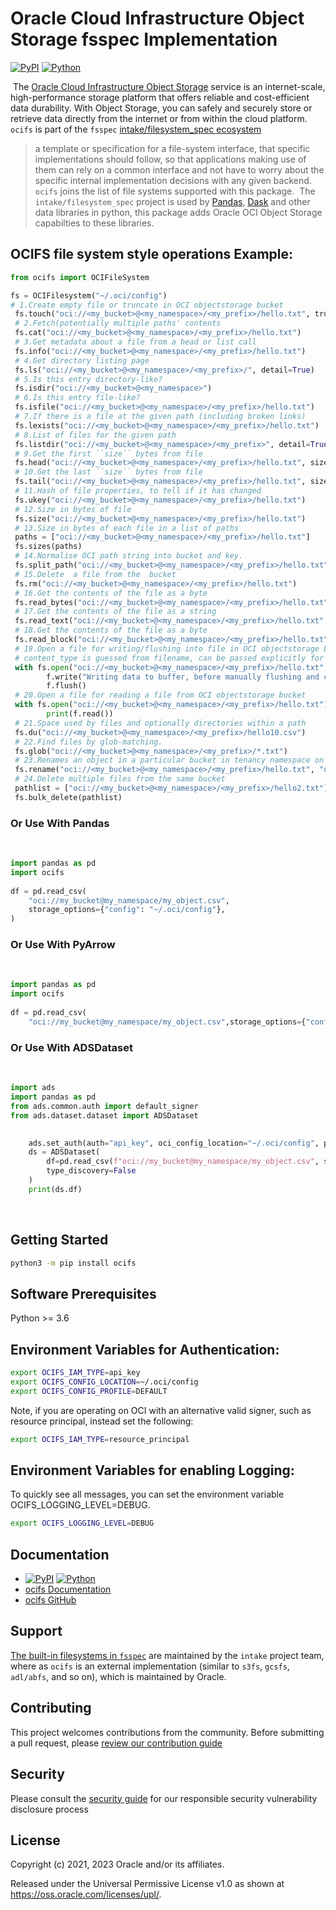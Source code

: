 
# Oracle Cloud Infrastructure Object Storage fsspec Implementation


[![PyPI](https://img.shields.io/pypi/v/ocifs.svg?style=for-the-badge&logo=pypi&logoColor=white)](https://pypi.org/project/ocifs/) [![Python](https://img.shields.io/pypi/pyversions/ocifs.svg?style=for-the-badge&logo=pypi&logoColor=white)](https://pypi.org/project/ocifs/)


​
The [Oracle Cloud Infrastructure Object Storage](https://docs.oracle.com/en-us/iaas/Content/Object/Concepts/objectstorageoverview.htm) service is an internet-scale, high-performance storage platform that offers reliable and cost-efficient data durability. With Object Storage, you can safely and securely store or retrieve data directly from the internet or from within the cloud platform.
​
`ocifs` is part of the `fsspec` [intake/filesystem_spec ecosystem](https://github.com/intake/filesystem_spec)
​
> a template or specification for a file-system interface, that specific implementations should follow, so that applications making use of them can rely on a common interface and not have to worry about the specific internal implementation decisions with any given backend.
​
`ocifs` joins the list of file systems supported with this package.
​
The `intake/filesystem_spec` project is used by [Pandas](https://pandas.pydata.org/), [Dask](https://dask.org/) and other data libraries in python, this package adds Oracle OCI Object Storage capabilties to these libraries.
​
##  OCIFS file system style operations Example:
```python
from ocifs import OCIFileSystem

fs = OCIFilesystem("~/.oci/config")
# 1.Create empty file or truncate in OCI objectstorage bucket
 fs.touch("oci://<my_bucket>@<my_namespace>/<my_prefix>/hello.txt", truncate=True, data=b"Writing to Object Storage!")
 # 2.Fetch(potentially multiple paths' contents
 fs.cat("oci://<my_bucket>@<my_namespace>/<my_prefix>/hello.txt")
 # 3.Get metadata about a file from a head or list call
 fs.info("oci://<my_bucket>@<my_namespace>/<my_prefix>/hello.txt")
 # 4.Get directory listing page
 fs.ls("oci://<my_bucket>@<my_namespace>/<my_prefix>/", detail=True)
 # 5.Is this entry directory-like?
 fs.isdir("oci://<my_bucket>@<my_namespace>")
 # 6.Is this entry file-like?
 fs.isfile("oci://<my_bucket>@<my_namespace>/<my_prefix>/hello.txt")
 # 7.If there is a file at the given path (including broken links)
 fs.lexists("oci://<my_bucket>@<my_namespace>/<my_prefix>/hello.txt")
 # 8.List of files for the given path
 fs.listdir("oci://<my_bucket>@<my_namespace>/<my_prefix>", detail=True)
 # 9.Get the first ``size`` bytes from file
 fs.head("oci://<my_bucket>@<my_namespace>/<my_prefix>/hello.txt", size=1024)
 # 10.Get the last ``size`` bytes from file
 fs.tail("oci://<my_bucket>@<my_namespace>/<my_prefix>/hello.txt", size=1024)
 # 11.Hash of file properties, to tell if it has changed
 fs.ukey("oci://<my_bucket>@<my_namespace>/<my_prefix>/hello.txt")
 # 12.Size in bytes of file
 fs.size("oci://<my_bucket>@<my_namespace>/<my_prefix>/hello.txt")
 # 13.Size in bytes of each file in a list of paths
 paths = ["oci://<my_bucket>@<my_namespace>/<my_prefix>/hello.txt"]
 fs.sizes(paths)
 # 14.Normalise OCI path string into bucket and key.
 fs.split_path("oci://<my_bucket>@<my_namespace>/<my_prefix>/hello.txt")
 # 15.Delete  a file from the  bucket
 fs.rm("oci://<my_bucket>@<my_namespace>/<my_prefix>/hello.txt")
 # 16.Get the contents of the file as a byte
 fs.read_bytes("oci://<my_bucket>@<my_namespace>/<my_prefix>/hello.txt", start=0, end=13)
 # 17.Get the contents of the file as a string
 fs.read_text("oci://<my_bucket>@<my_namespace>/<my_prefix>/hello.txt", encoding=None, errors=None, newline=None)
 # 18.Get the contents of the file as a byte
 fs.read_block("oci://<my_bucket>@<my_namespace>/<my_prefix>/hello.txt", 0, 13)
 # 19.Open a file for writing/flushing into file in OCI objectstorage bucket
 # content_type is guessed from filename, can be passed explicitly for unkonwn mimetype while writing file
 with fs.open("oci://<my_bucket>@<my_namespace>/<my_prefix>/hello.txt", 'w', autocommit=True, content_type=None) as f:
        f.write("Writing data to buffer, before manually flushing and closing.") # data is flushed and file closed
        f.flush()
 # 20.Open a file for reading a file from OCI objectstorage bucket
 with fs.open("oci://<my_bucket>@<my_namespace>/<my_prefix>/hello.txt") as f:
        print(f.read())
 # 21.Space used by files and optionally directories within a path
 fs.du("oci://<my_bucket>@<my_namespace>/<my_prefix>/hello10.csv")
 # 22.Find files by glob-matching.
 fs.glob("oci://<my_bucket>@<my_namespace>/<my_prefix>/*.txt")
 # 23.Renames an object in a particular bucket in tenancy namespace on OCI
 fs.rename("oci://<my_bucket>@<my_namespace>/<my_prefix>/hello.txt", "oci://<my_bucket>@<my_namespace>/<my_prefix>/hello2.txt")
 # 24.Delete multiple files from the same bucket
 pathlist = ["oci://<my_bucket>@<my_namespace>/<my_prefix>/hello2.txt"]
 fs.bulk_delete(pathlist)

```



### Or Use With Pandas
​
```python
import pandas as pd
import ocifs
​
df = pd.read_csv(
    "oci://my_bucket@my_namespace/my_object.csv",
    storage_options={"config": "~/.oci/config"},
)
```

### Or Use With PyArrow
​
```python
import pandas as pd
import ocifs
​
df = pd.read_csv(
    "oci://my_bucket@my_namespace/my_object.csv",storage_options={"config": "~/.oci/config"})
```

### Or Use With ADSDataset
​
```python
import ads
import pandas as pd
from ads.common.auth import default_signer
from ads.dataset.dataset import ADSDataset

​
    ads.set_auth(auth="api_key", oci_config_location="~/.oci/config", profile="<profile_name>")
    ds = ADSDataset(
        df=pd.read_csv(f"oci://my_bucket@my_namespace/my_object.csv", storage_options=default_signer()),
        type_discovery=False
    )
    print(ds.df)
```

​
## Getting Started
```bash
python3 -m pip install ocifs
```

## Software Prerequisites
Python >= 3.6

## Environment Variables for Authentication:
```bash
export OCIFS_IAM_TYPE=api_key
export OCIFS_CONFIG_LOCATION=~/.oci/config
export OCIFS_CONFIG_PROFILE=DEFAULT
```

Note, if you are operating on OCI with an alternative valid signer, such as resource principal, instead set the following:
```bash
export OCIFS_IAM_TYPE=resource_principal
```

## Environment Variables for enabling Logging:
To quickly see all messages, you can set the environment variable OCIFS_LOGGING_LEVEL=DEBUG.
```bash
export OCIFS_LOGGING_LEVEL=DEBUG
```

## Documentation
* [![PyPI](https://img.shields.io/pypi/v/ocifs.svg?style=for-the-badge&logo=pypi&logoColor=white)](https://pypi.org/project/ocifs/) [![Python](https://img.shields.io/pypi/pyversions/ocifs.svg?style=for-the-badge&logo=pypi&logoColor=white)](https://pypi.org/project/ocifs/)
* [ocifs Documentation](https://ocifs.readthedocs.io/en/latest/index.html)
* [ocifs GitHub](https://github.com/oracle/ocifs)

## Support
[The built-in filesystems in `fsspec`](https://filesystem-spec.readthedocs.io/en/latest/api.html#built-in-implementations) are maintained by the `intake` project team, where as `ocifs` is an external implementation (similar to `s3fs`, `gcsfs`, `adl/abfs`, and so on), which is maintained by Oracle.

## Contributing
This project welcomes contributions from the community. Before submitting a pull request, please [review our contribution guide](./CONTRIBUTING.md)

## Security
Please consult the [security guide](./SECURITY.md) for our responsible security vulnerability disclosure process

## License
Copyright (c) 2021, 2023 Oracle and/or its affiliates.

Released under the Universal Permissive License v1.0 as shown at
<https://oss.oracle.com/licenses/upl/>.
